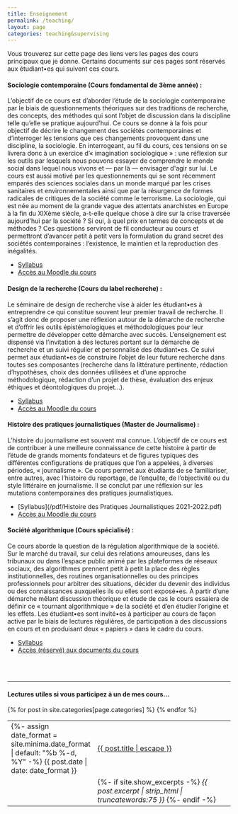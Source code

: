 ```yaml
---
title: Enseignement
permalink: /teaching/
layout: page
categories: teaching&supervising
---
```


Vous trouverez sur cette page des liens vers les pages des cours principaux que je donne. Certains documents sur ces pages sont réservés aux étudiant•es qui suivent ces cours.

<h4>Sociologie contemporaine (Cours fondamental de 3ème année) :</h4>

L’objectif de ce cours est d’aborder l’étude de la sociologie contemporaine par le biais de questionnements théoriques sur des traditions de recherche, des concepts, des méthodes qui sont l’objet de discussion dans la discipline telle qu’elle se pratique aujourd’hui. Ce cours se donne à la fois pour objectif de décrire le changement des sociétés contemporaines et d’interroger les tensions que ces changements provoquent dans une discipline, la sociologie. En interrogeant, au fil du cours, ces tensions on se livrera donc à un exercice d’« imagination sociologique » : une réflexion sur les outils par lesquels nous pouvons essayer de comprendre le monde social dans lequel nous vivons et — par là — envisager d'agir sur lui.
Le cours est aussi motivé par les questionnements qui se sont récemment emparés des sciences sociales dans un monde marqué par les crises sanitaires et environnementales ainsi que par la résurgence de formes radicales de critiques de la société comme le terrorisme. La sociologie, qui est née au moment de la grande vague des attentats anarchistes en Europe à la fin du XIXème siècle, a-t-elle quelque chose à dire sur la crise traversée aujourd’hui par la société ? Si oui, à quel prix en termes de concepts et de méthodes ? Ces questions serviront de fil conducteur au cours et permettront d’avancer petit à petit vers la formulation du grand secret des sociétés contemporaines : l’existence, le maintien et la reproduction des inégalités.

- [Syllabus](/pdf/Sociologie_contemporaine_2022-2023_Syllabus.pdf)
- [Accès au Moodle du cours](https://cours.univ-grenoble-alpes.fr/course/view.php?id=16967)

<h4>Design de la recherche (Cours du label recherche) :</h4>

Le séminaire de design de recherche vise à aider les étudiant•es à entreprendre ce qui constitue souvent leur premier travail de recherche. Il s’agit donc de proposer une réflexion autour de la démarche de recherche et d’offrir les outils épistémologiques et méthodologiques pour leur permettre de développer cette démarche avec succès. L’enseignement est dispensé via l’invitation à des lectures portant sur la démarche de recherche et un suivi régulier et personnalisé des étudiant•es. Ce suivi permet aux étudiant•es de construire l’objet de leur future recherche dans toutes ses composantes (recherche dans la littérature pertinente, rédaction d’hypothèses, choix des données utilisées et d’une approche méthodologique, rédaction d’un projet de thèse, évaluation des enjeux éthiques et déontologiques du projet…).

- [Syllabus]()
- [Accès au Moodle du cours](https://cours.univ-grenoble-alpes.fr/course/view.php?id=18277)

<h4>Histoire des pratiques journalistiques (Master de Journalisme) :</h4>

L’histoire du journalisme est souvent mal connue. L’objectif de ce cours est de contribuer à une meilleure connaissance de cette histoire à partir de l’étude de grands moments fondateurs et de figures typiques des différentes configurations de pratiques que l’on a appelées, à diverses périodes, « journalisme ». Ce cours permet aux étudiants de se familiariser, entre autres, avec l’histoire du reportage, de l’enquête, de l’objectivité ou du style littéraire en journalisme. Il se conclut par une réflexion sur les mutations contemporaines des pratiques journalistiques.

- [Syllabus](/pdf/Histoire des Pratiques Journalistiques 2021-2022.pdf)
- [Accès au Moodle du cours](https://cours.univ-grenoble-alpes.fr/course/view.php?id=18108)

<h4>Société algorithmique (Cours spécialisé) :</h4>

Ce cours aborde la question de la régulation algorithmique de la société. Sur le marché du travail, sur celui des relations amoureuses, dans les tribunaux ou dans l’espace public animé par les plateformes de réseaux sociaux, des algorithmes prennent petit à petit la place des règles institutionnelles, des routines organisationnelles ou des principes professionnels pour arbitrer des situations, décider du devenir des individus ou des connaissances auxquelles ils ou elles sont exposé•es. À partir d’une démarche mêlant discussion théorique et étude de cas le cours essaiera de définir ce « tournant algorithmique » de la société et d’en étudier l’origine et les effets.
Les étudiant•es sont invité•es à participer au cours de façon active par le biais de lectures régulières, de participation à des discussions en cours et en produisant deux « papiers » dans le cadre du cours.

- [Syllabus](/pdf/Societe-Algorithmique-Syllabus.pdf)
- [Accès (réservé) aux documents du cours](https://drive.google.com/drive/folders/16P7jJnqoW85xtka--PfebQiOwAvZx5UQ?usp=sharing)

<br><br>

---

<h4>Lectures utiles si vous participez à un de mes cours…</h4>
<table style="width:100%;border:none;">
{% for post in site.categories[page.categories] %}
  <tr>
    <td style="width:15%;border:none;">
    {%- assign date_format = site.minima.date_format | default: "%b %-d, %Y" -%}
    <span>{{ post.date | date: date_format }}</span>
    </td>
    <td style="border:none;">
      <a href="{{ post.url | relative_url }}">
        {{ post.title | escape }}
      </a>
    </td>
  </tr>
  <tr>
    <td style="width:15%;border:none;">
    </td>
    <td style="border:none;">
    {%- if site.show_excerpts -%}
      <i>{{ post.excerpt | strip_html | truncatewords:75 }}</i>
    {%- endif -%}
    </td>
  </tr>
  {% endfor %}
</table>

